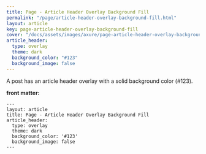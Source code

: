 ```yaml
---
title: Page - Article Header Overlay Background Fill
permalink: "/page/article-header-overlay-background-fill.html"
layout: article
key: page-article-header-overlay-background-fill
cover: "/docs/assets/images/axure/page-article-header-overlay-background-fill.jpg"
article_header:
  type: overlay
  theme: dark
  background_color: "#123"
  background_image: false
---
```


A post has an article header overlay with a solid background color (#123).

<!--more-->

**front matter:**

    ---
    layout: article
    title: Page - Article Header Overlay Background Fill
    article_header:
      type: overlay
      theme: dark
      background_color: '#123'
      background_image: false
    ---